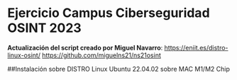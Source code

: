# Ejercicio Campus Ciberseguridad OSINT 2023
**Actualización del script creado por Miguel Navarro**:
https://eniit.es/distro-linux-osint/
https://github.com/miguelns21/ns21osint

##Instalación sobre DISTRO Linux Ubuntu 22.04.02 sobre MAC M1/M2 Chip
